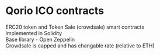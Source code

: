 # Qorio ICO contracts

ERC20 token and Token Sale (crowdsale) smart contracts<br />
Implemented in Solidity<br />
Base library - Open Zeppelin<br />
Crowdsale is capped and has changable rate (relative to ETH)<br />
